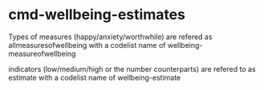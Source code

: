 # cmd-wellbeing-estimates

Types of measures (happy/anxiety/worthwhile) are refered as allmeasuresofwellbeing
with a codelist name of wellbeing-measureofwellbeing

indicators (low/medium/high or the number counterparts) are refered to as estimate
with a codelist name of wellbeing-estimate
